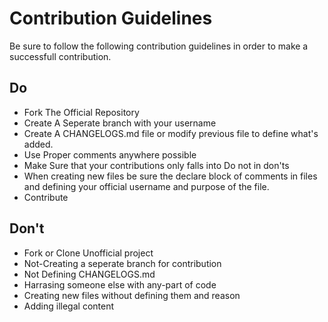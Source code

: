 # Contribution Guidelines
Be sure to follow the following contribution guidelines in order to make a successfull contribution.

## Do
 - Fork The Official Repository
 - Create A Seperate branch with your username
 - Create A CHANGELOGS.md file or modify previous file to define what's added.
 - Use Proper comments anywhere possible
 - Make Sure that your contributions only falls into Do not in don'ts 
 - When creating new files be sure the declare block of comments in files and defining your official username and purpose of the file.
 - Contribute

## Don't
 - Fork or Clone Unofficial project
 - Not-Creating a seperate branch for contribution
 - Not Defining CHANGELOGS.md
 - Harrasing someone else with any-part of code
 - Creating new files without defining them and reason
 - Adding illegal content